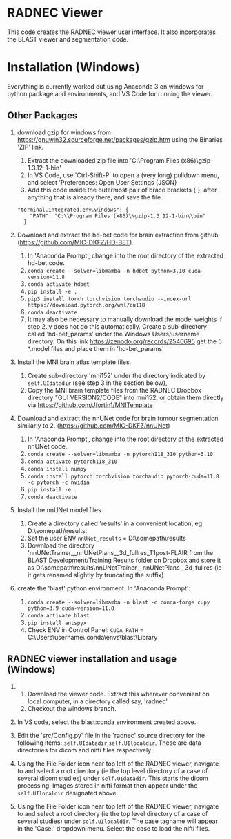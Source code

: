 # RADNEC Viewer

This code creates the RADNEC viewer user interface. It also incorporates the BLAST viewer and segmentation code.

# Installation (Windows)

Everything is currently worked out using Anaconda 3 on windows for python package and environments, and VS Code for running the viewer.

## Other Packages ##

1. download gzip for windows from https://gnuwin32.sourceforge.net/packages/gzip.htm using the Binaries 'ZIP' link.
    1. Extract the downloaded zip file into 'C:\Program Files (x86)\gzip-1.3.12-1-bin'
    2. In VS Code, use 'Ctrl-Shift-P' to open a (very long) pulldown menu, and select 'Preferences: Open User Settings (JSON)
    3. Add this code inside the outermost pair of brace brackets { }, after anything that is already there, and save the file.
    
    ```
    "terminal.integrated.env.windows": {
        "PATH": "C:\\Program Files (x86)\\gzip-1.3.12-1-bin\\bin"
      }
      ```
2. Download and extract the hd-bet code for brain extraction from github (https://github.com/MIC-DKFZ/HD-BET).
   1. In 'Anaconda Prompt', change into the root directory of the extracted hd-bet code.
    2. ```conda create --solver=libmamba -n hdbet python=3.10 cuda-version=11.8```
   3. ```conda activate hdbet```
   4. ```pip install -e . ```
   5. ```pip3 install torch torchvision torchaudio --index-url https://download.pytorch.org/whl/cu118```
   6. ```conda deactivate```
   7. It may also be necessary to manually download the model weights if step 2.iv does not do this automatically. Create a sub-directory called 'hd-bet_params' under the Windows Users/username directory. On this link
https://zenodo.org/records/2540695 get the 5 *.model files and place them in 'hd-bet_params' 

3.  Install the MNI brain atlas template files.
    1. Create sub-directory 'mni152' under the directory indicated by ```self.UIdatadir``` (see step 3 in the section below), 
    2. Copy the MNI brain template files from the RADNEC Dropbox directory "GUI VERSION2/CODE" into mni152, or obtain them directly via https://github.com/Jfortin1/MNITemplate
  
4.  Download and extract the nnUNet code for brain tumour segmentation similarly to 2. (https://github.com/MIC-DKFZ/nnUNet)
    1. In 'Anaconda Prompt', change into the root directory of the extracted nnUNet code.
    2. ```conda create --solver=libmamba -n pytorch118_310 python=3.10```
    3. ```conda activate pytorch118_310```
    4. ```conda install numpy```
    5. ```conda install pytorch torchvision torchaudio pytorch-cuda=11.8 -c pytorch -c nvidia```
    6. ```pip install -e . ```
    7. ```conda deactivate```
  
5. Install the nnUNet model files.
    1. Create a directory called 'results' in a convenient location, eg D:\somepath\results:
   2. Set the user ENV ```nnUNet_results``` = D:\somepath\results
   3. Download the directory 'nnUNetTrainer__nnUNetPlans__3d_fullres_T1post-FLAIR from the BLAST Development/Training Results folder on Dropbox and store it as D:\somepath\results\nnUNetTrainer__nnUNetPlans__3d_fullres (ie it gets renamed slightly by truncating the suffix)
  
6. create the 'blast' python environment. In 'Anaconda Prompt':
    1. ```conda create --solver=libmamba -n blast -c conda-forge cupy python=3.9 cuda-version=11.8```
    2. ```conda activate blast```
    3. ```pip install antspyx```
    4. Check ENV in Control Panel: ```CUDA_PATH``` = C:\Users\username\\.conda\envs\blast\Library
 
## RADNEC viewer installation and usage (Windows)
1.
    1. Download the viewer code. Extract this wherever convenient on local computer, in a directory called say, 'radnec'
    2. Checkout the windows branch.

2. In VS code, select the blast:conda environment created above. 

3. Edit the 'src/Config.py' file in the 'radnec' source directory for the following items: ```self.UIdatadir```,```self.UIlocaldir```. These are data directories for dicom and nifti files respectively.

4. Using the File Folder icon near top left of the RADNEC viewer, navigate to and select a root directory (ie the top level directory of a case of several dicom studies) under ```self.UIdatadir```. This starts the dicom processing. Images stored in nifti format then appear under the ```self.UIlocaldir``` designated above.

5. Using the File Folder icon near top left of the RADNEC viewer, navigate to and select a root directory (ie the top level directory of a case of several studies) under ```self.UIlocaldir```. The case tagname will appear in the 'Case:' dropdown menu. Select the case to load the nifti files.
